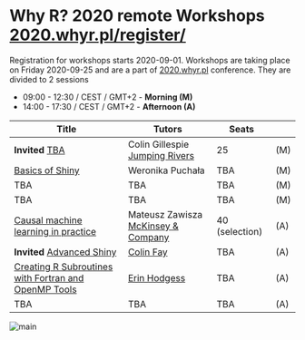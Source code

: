 # Why R? 2020 remote Workshops [2020.whyr.pl/register/](http://2020.whyr.pl/register/)

Registration for workshops starts 2020-09-01. Workshops are taking place on Friday 2020-09-25 and are a part of [2020.whyr.pl](http://2020.whyr.pl) conference. They are divided to 2 sessions

- 09:00 - 12:30 / CEST / GMT+2 - **Morning (M)**
- 14:00 - 17:30 / CEST / GMT+2 - **Afternoon (A)**

| Title             |  Tutors         | Seats |  |
|-------------------|-----------------|-------|--|
| **Invited** [TBA](https://github.com/WhyR2020/workshops/tree/master/travis) |  Colin Gillespie [Jumping Rivers](https://www.jumpingrivers.com/about/) | 25 | (M) |
| [Basics of Shiny](https://github.com/WhyR2020/workshops/tree/master/bshiny) | Weronika Puchała |  TBA | (M) | 
| TBA | TBA | TBA | (M) |
| TBA | TBA | TBA | (M) |
| [Causal machine learning in practice](https://github.com/WhyR2020/workshops/tree/master/casual) |  Mateusz Zawisza [McKinsey & Company](https://www.mckinsey.com/pl/careers/careers-in-poland) | 40 (selection) | (A) |
| **Invited** [Advanced Shiny](https://github.com/WhyR2020/workshops/tree/master/ashiny) | [Colin Fay](https://colinfay.me/bio) |  TBA | (A) |
| [Creating R Subroutines with Fortran and OpenMP Tools](https://github.com/WhyR2020/workshops/tree/master/openmp) | [Erin Hodgess](https://www.researchgate.net/profile/Erin_Hodgess) | TBA | (A) |
| TBA | TBA | TBA | (A) |

<img src="http://whyr.pl/foundation/images/fulls/whyr2020/updated_cover2020_small.jpg"
     alt="main" />
